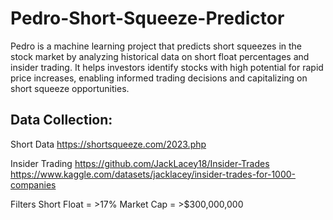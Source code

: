 # Pedro-Short-Squeeze-Predictor

Pedro is a machine learning project that predicts short squeezes in the stock market by analyzing historical data on short float percentages and insider trading. It helps investors identify stocks with high potential for rapid price increases, enabling informed trading decisions and capitalizing on short squeeze opportunities.



## Data Collection:

Short Data
https://shortsqueeze.com/2023.php

Insider Trading
https://github.com/JackLacey18/Insider-Trades
https://www.kaggle.com/datasets/jacklacey/insider-trades-for-1000-companies



Filters
Short Float = >17%
Market Cap = >$300,000,000 